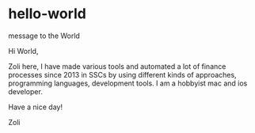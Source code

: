 # hello-world
message to the World

Hi World,

Zoli here, I have made various tools and automated a lot of finance processes since 2013 in SSCs by using different kinds of approaches, programming languages, development tools.
I am a hobbyist mac and ios developer.

Have a nice day!

Zoli
